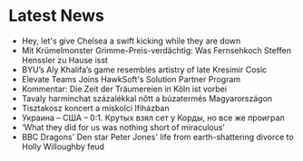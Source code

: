# Latest News
-  Hey, let's give Chelsea a swift kicking while they are down
-  Mit Krümelmonster Grimme-Preis-verdächtig: Was Fernsehkoch Steffen Henssler zu Hause isst
-  BYU’s Aly Khalifa’s game resembles artistry of late Kresimir Cosic
-  Elevate Teams Joins HawkSoft's Solution Partner Program
-  Kommentar: Die Zeit der Träumereien in Köln ist vorbei
-  Tavaly harminchat százalékkal nőtt a búzatermés Magyarországon
-  Tisztakosz koncert a miskolci Ifiházban
-  Украина – США – 0:1. Крутых взял сет у Корды, но все же проиграл
-  ‘What they did for us was nothing short of miraculous’
-  BBC Dragons' Den star Peter Jones' life from earth-shattering divorce to Holly Willoughby feud
